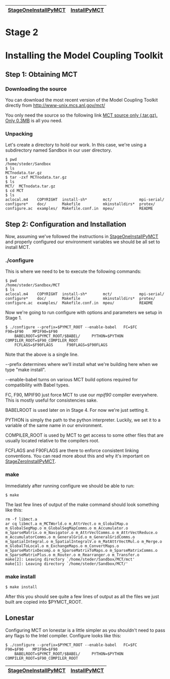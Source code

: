 | [StageOneInstallPyMCT](StageOneInstallPyMCT.md) | [InstallPyMCT](InstallPyMCT.md) |
|:------------------------------------------------|:--------------------------------|

# Stage 2 #
# Installing the Model Coupling Toolkit #

## Step 1:  Obtaining MCT ##

### Downloading the source ###

You can download the most recent version of the Model Coupling Toolkit directly from
http://www-unix.mcs.anl.gov/mct/

You only need the source so the following link [MCT source only (.tar.gz). Only 0.3MB](ftp://ftp.mcs.anl.gov/pub/acpi/MCT/MCTnodata.tar.gz) is all you need.

### Unpacking ###
Let's create a directory to hold our work.  In this case, we're using a subdirectory named Sandbox in our user directory.

```
$ pwd
/home/steder/Sandbox
$ ls
MCTnodata.tar.gz
$ tar -zxf MCTnodata.tar.gz 
$ ls
MCT/  MCTnodata.tar.gz
$ cd MCT
$ ls
aclocal.m4    COPYRIGHT  install-sh*       mct/            mpi-serial/
configure*    doc/       Makefile          mkinstalldirs*  protex/
configure.ac  examples/  Makefile.conf.in  mpeu/           README
```

## Step 2:  Configuration and Installation ##

Now, assuming we've followed the instructions in [StageOneInstallPyMCT](StageOneInstallPyMCT.md) and properly configured our environment variables we should be all set to install MCT.

### ./configure ###

This is where we need to be to execute the following commands:
```
$ pwd
/home/steder/Sandbox/MCT
$ ls
aclocal.m4    COPYRIGHT  install-sh*       mct/            mpi-serial/
configure*    doc/       Makefile          mkinstalldirs*  protex/
configure.ac  examples/  Makefile.conf.in  mpeu/           README
```

Now we're going to run configure with options and parameters we setup in Stage 1.

```
$ ./configure --prefix=$PYMCT_ROOT --enable-babel   FC=$FC     F90=$F90    MPIF90=$F90 
    BABELROOT=$PYMCT_ROOT/$BABEL/     PYTHON=$PYTHON       COMPILER_ROOT=$F90_COMPILER_ROOT
    FCFLAGS=$F90FLAGS      F90FLAGS=$F90FLAGS
```

Note that the above is a single line.

--prefix determines where we'll install what we're building here when we type "make install".

--enable-babel turns on various MCT build options required for compatibility with Babel types.

FC, F90, MPIF90 just force MCT to use our _mpif90_ compiler everywhere.  This is mostly useful for consistencies sake.

BABELROOT is used later on in Stage 4.  For now we're just setting it.

PYTHON is simply the path to the python interpreter.  Luckily, we set it to a variable of the same name in our environment.

COMPILER\_ROOT is used by MCT to get access to some other files that are usually located relative to the compilers root.

FCFLAGS and F90FLAGS are there to enforce consistent linking conventions.  You can read more about this and why it's important on [StageZeroInstallPyMCT](StageZeroInstallPyMCT.md).

### make ###

Immediately after running configure we should be able to run:

```
$ make 
```

The last few lines of output of the make command should look something like this:
```
rm -f libmct.a
ar cq libmct.a m_MCTWorld.o m_AttrVect.o m_GlobalMap.o m_GlobalSegMap.o m_GlobalSegMapComms.o m_Accumulator.o m_SparseMatrix.o m_Navigator.o m_AttrVectComms.o m_AttrVectReduce.o m_AccumulatorComms.o m_GeneralGrid.o m_GeneralGridComms.o m_SpatialIntegral.o m_SpatialIntegralV.o m_MatAttrVectMul.o m_Merge.o m_GlobalToLocal.o m_ExchangeMaps.o m_ConvertMaps.o m_SparseMatrixDecomp.o m_SparseMatrixToMaps.o m_SparseMatrixComms.o m_SparseMatrixPlus.o m_Router.o m_Rearranger.o m_Transfer.o          
make[2]: Leaving directory `/home/steder/Sandbox/MCT/mct'
make[1]: Leaving directory `/home/steder/Sandbox/MCT/'
```

### make install ###

```
$ make install 
```

After this you should see quite a few lines of output as all the files we just built are copied into  $PYMCT\_ROOT.

## Lonestar ##

Configuring MCT on lonestar is a little simpler as you shouldn't need to pass any flags to the Intel compiler.  Configure looks like this:

```
$ ./configure --prefix=$PYMCT_ROOT --enable-babel   FC=$FC     F90=$F90    MPIF90=$F90 
    BABELROOT=$PYMCT_ROOT/$BABEL/     PYTHON=$PYTHON       COMPILER_ROOT=$F90_COMPILER_ROOT
```

| [StageOneInstallPyMCT](StageOneInstallPyMCT.md) | [InstallPyMCT](InstallPyMCT.md) |
|:------------------------------------------------|:--------------------------------|